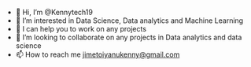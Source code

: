 - 👋 Hi, I’m @Kennytech19
- 👀 I’m interested in Data Science, Data analytics and Machine Learning
- 🌱 I can help you to work on any projects
- 💞️ I’m looking to collaborate on any projects in Data analytics and data science
- 📫 How to reach me jimetoiyanukenny@gmail.com

<!---
Kennytech19/Kennytech19 is a ✨ special ✨ repository because its `README.md` (this file) appears on your GitHub profile.
You can click the Preview link to take a look at your changes.
--->
